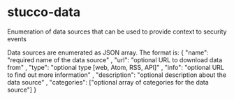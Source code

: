 stucco-data
===========

Enumeration of data sources that can be used to provide context to security events

Data sources are enumerated as JSON array. The format is:
    {
      "name": "required name of the data source"
    , "url": "optional URL to download data from"
    , "type": "optional type [web, Atom, RSS, API]"
    , "info": "optional URL to find out more information"
    , "description": "optional description about the data source"
    , "categories": ["optional array of categories for the data source"]
    }